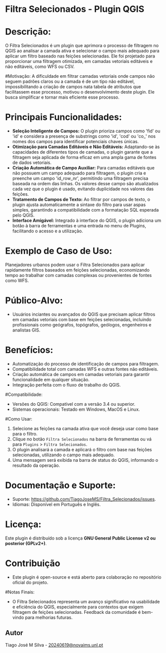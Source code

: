 # Filtra Selecionados - Plugin QGIS

# Descrição:
O Filtra Selecionados é um plugin que aprimora o processo de filtragem no QGIS ao analisar a camada ativa e selecionar o campo mais adequado para aplicar um filtro baseado nas feições selecionadas. Ele foi projetado para proporcionar uma filtragem otimizada, em camadas vetoriais editáveis e não editáveis, como WFS ou CSV.

#Motivação:
A dificuldade em filtrar camadas vetoriais onde campos não seguem padrões claros ou a camada é de um tipo não editável, impossibilitando a criação de campos nata tabela de atributos que facilitassem esse processo, motivou o desenvolvimento deste plugin. Ele busca simplificar e tornar mais eficiente esse processo.

# Principais Funcionalidades:

- **Seleção Inteligente de Campos:** O plugin prioriza campos como 'fid' ou 'id' e considera a presença de substrings como 'id', 'cod' ou 'co_' nos nomes dos campos para identificar potenciais chaves únicas.
- **Otimização para Camadas Editáveis e Não Editáveis:** Adaptando-se às capacidades de diferentes tipos de camadas, o plugin garante que a filtragem seja aplicada de forma eficaz em uma ampla gama de fontes de dados vetoriais.
- **Criação Automática de Campo Auxiliar:** Para camadas editáveis que não possuem um campo adequado para filtragem, o plugin cria e preenche um campo 'id_row_nr', permitindo uma filtragem precisa baseada na ordem das linhas. Os valores desse campo são atualizados cada vez que o plugin é usado, evitando duplicidade nos valores das feições.
- **Tratamento de Campos de Texto:** Ao filtrar por campos de texto, o plugin ajusta automaticamente a sintaxe do filtro para usar aspas simples, garantindo a compatibilidade com a formatação SQL esperada pelo QGIS.
- **Interface Amigável:** Integrado à interface do QGIS, o plugin adiciona um botão à barra de ferramentas e uma entrada no menu de Plugins, facilitando o acesso e a utilização.

# Exemplo de Caso de Uso:
Planejadores urbanos podem usar o Filtra Selecionados para aplicar rapidamente filtros baseados em feições selecionadas, economizando tempo ao trabalhar com camadas complexas ou provenientes de fontes como WFS.

# Público-Alvo:
- Usuários inciantes ou avançados do QGIS que precisam aplicar filtros em camadas vetoriais com base em feições selecionadas, incluindo profissionais como geógrafos, topógrafos, geólogos, engenheiros e analistas GIS.

# Benefícios:

- Automatização do processo de identificação de campos para filtragem.
- Compatibilidade total com camadas WFS e outras fontes não editáveis.
- Criação automática de campos em camadas vetoriais para garantir funcionalidade em qualquer situação.
- Integração perfeita com o fluxo de trabalho do QGIS.

#Compatibilidade:

- Versões do QGIS: Compatível com a versão 3.4 ou superior.
- Sistemas operacionais: Testado em Windows, MacOS e Linux.

#Como Usar:

1. Selecione as feições na camada ativa que você deseja usar como base para o filtro.
2. Clique no botão `Filtra Selecionados` na barra de ferramentas ou vá para `Plugins` > `Filtra Selecionados`.
3. O plugin analisará a camada e aplicará o filtro com base nas feições selecionadas, utilizando o campo mais adequado.
4. Uma mensagem será exibida na barra de status do QGIS, informando o resultado da operação.

# Documentação e Suporte:

- Suporte: https://github.com/TiagoJoseMS/Filtra_Selecionados/issues.
- Idiomas: Disponível em Português e Inglês.

# Licença:
Este plugin é distribuído sob a licença **GNU General Public License v2 ou posterior (GPLv2+)**.

# Contribuição
- Este plugin é open-source e está aberto para colaboração no repositório oficial do projeto.

#Notas Finais:
- O Filtra Selecionados representa um avanço significativo na usabilidade e eficiência do QGIS, especialmente para contextos que exigem filtragem de feições selecionadas. Feedback da comunidade é bem-vindo para melhorias futuras.

## Autor

Tiago José M Silva - [20240619@novaims.unl.pt](mailto:20240619@novaims.unl.pt)

